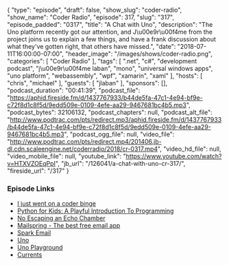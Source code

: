 {
  "type": "episode",
  "draft": false,
  "show_slug": "coder-radio",
  "show_name": "Coder Radio",
  "episode": 317,
  "slug": "317",
  "episode_padded": "0317",
  "title": "A Chat with Uno",
  "description": "The Uno platform recently got our attention, and J\u00e9r\u00f4me from the project joins us to explain a few things, and have a frank discussion about what they've gotten right, that others have missed.",
  "date": "2018-07-11T16:00:00-07:00",
  "header_image": "/images/shows/coder-radio.png",
  "categories": [
    "Coder Radio"
  ],
  "tags": [
    ".net",
    "c#",
    "development podcast",
    "j\u00e9r\u00f4me laban",
    "mono",
    "universal windows apps",
    "uno platform",
    "webassembly",
    "wpf",
    "xamarin",
    "xaml"
  ],
  "hosts": [
    "chris",
    "michael"
  ],
  "guests": [
    "jlaban"
  ],
  "sponsors": [],
  "podcast_duration": "00:41:39",
  "podcast_file": "https://aphid.fireside.fm/d/1437767933/b44de5fa-47c1-4e94-bf9e-c72f8d1c8f5d/9edd509e-0109-4efe-aa29-9467681bc4b5.mp3",
  "podcast_bytes": 32106132,
  "podcast_chapters": null,
  "podcast_alt_file": "http://www.podtrac.com/pts/redirect.mp3/aphid.fireside.fm/d/1437767933/b44de5fa-47c1-4e94-bf9e-c72f8d1c8f5d/9edd509e-0109-4efe-aa29-9467681bc4b5.mp3",
  "podcast_ogg_file": null,
  "video_file": "http://www.podtrac.com/pts/redirect.mp4/201406.jb-dl.cdn.scaleengine.net/coderradio/2018/cr-0317.mp4",
  "video_hd_file": null,
  "video_mobile_file": null,
  "youtube_link": "https://www.youtube.com/watch?v=HTXVZOEqPpI",
  "jb_url": "/126041/a-chat-with-uno-cr-317/",
  "fireside_url": "/317"
}


### Episode Links

  * [I just went on a coder binge](https://pastebin.com/pw6pdDKF "I just went on a coder binge")
  * [Python for Kids: A Playful Introduction To Programming](https://www.amazon.com/Python-Kids-Playful-Introduction-Programming/dp/1593274076 "Python for Kids: A Playful Introduction To Programming")
  * [No Escaping an Echo Chamber](https://pastebin.com/inQ1A7Dc "No Escaping an Echo Chamber")
  * [Mailspring - The best free email app](https://getmailspring.com/ "Mailspring - The best free email app")
  * [Spark Email](https://sparkmailapp.com/features "Spark Email")
  * [Uno](http://platform.uno/ "Uno")
  * [Uno Playground](http://platform.uno/Playground/index.html "Uno Playground")
  * [Currents](https://www.digitalocean.com/currents/june-2018/ "Currents")


